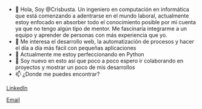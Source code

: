 - 👋 Hola, Soy @Crisbusta. Un ingeniero en computación en informática que está comenzando a adentrarse en el mundo laboral, actualmente estoy enfocado en absorber todo el conocimiento posible por mi cuenta ya que no tengo algún tipo de mentor. Me fascinaría integrarme a un equipo y aprender de personas con más experiencia que yo.
- 👀 Me interesa el desarrollo web, la automatización de procesos y hacer el día a día más fácil con pequeñas aplicaciones
- 🌱 Actualmente me estoy perfeccionando en Python
- 💞️ Soy nuevo en esto así que poco a poco espero ir colaborando en proyectos y mostrar un poco de mis desarrollos
- 📫 ¿Donde me puedes encontrar?

[LinkedIn](https://www.linkedin.com/in/crisbustaq/)

[Email](mailto:c.bustamantequito@gmail.com)
<!---
Crisbusta/Crisbusta is a ✨ special ✨ repository because its `README.md` (this file) appears on your GitHub profile.
You can click the Preview link to take a look at your changes.
--->
